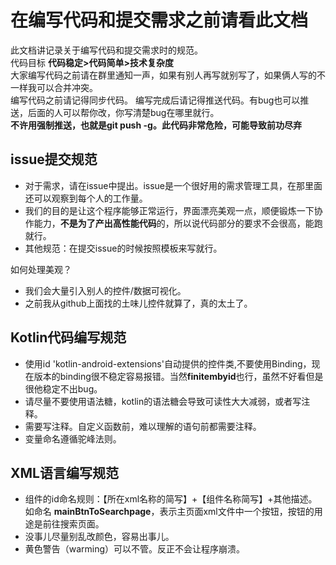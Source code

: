 # 在编写代码和提交需求之前请看此文档
此文档讲记录关于编写代码和提交需求时的规范。  
代码目标 **代码稳定>代码简单>技术复杂度**  
大家编写代码之前请在群里通知一声，如果有别人再写就别写了，如果俩人写的不一样我可以合并冲突。  
编写代码之前请记得同步代码。
编写完成后请记得推送代码。有bug也可以推送，后面的人可以帮你改，你写清楚bug在哪里就行。  
**不许用强制推送，也就是git push -g。此代码非常危险，可能导致前功尽弃**
## issue提交规范 
- 对于需求，请在issue中提出。issue是一个很好用的需求管理工具，在那里面还可以观察到每个人的工作量。  
- 我们的目的是让这个程序能够正常运行，界面漂亮美观一点，顺便锻炼一下协作能力，**不是为了产出高性能代码**的，所以说代码部分的要求不会很高，能跑就行。  
- 其他规范：在提交issue的时候按照模板来写就行。

如何处理美观？  
- 我们会大量引入别人的控件/数据可视化。
- 之前我从github上面找的土味儿控件就算了，真的太土了。

## Kotlin代码编写规范
- 使用id 'kotlin-android-extensions'自动提供的控件类,不要使用Binding，现在版本的binding很不稳定容易报错。当然**finitembyid**也行，虽然不好看但是很他稳定不出bug。
- 请尽量不要使用语法糖，kotlin的语法糖会导致可读性大大减弱，或者写注释。
- 需要写注释。自定义函数前，难以理解的语句前都需要注释。
- 变量命名遵循驼峰法则。

## XML语言编写规范
- 组件的id命名规则：【所在xml名称的简写】+【组件名称简写】+其他描述。
如命名 **mainBtnToSearchpage**，表示主页面xml文件中一个按钮，按钮的用途是前往搜索页面。
- 没事儿尽量别乱改颜色，容易出事儿。
- 黄色警告（warming）可以不管。反正不会让程序崩溃。
